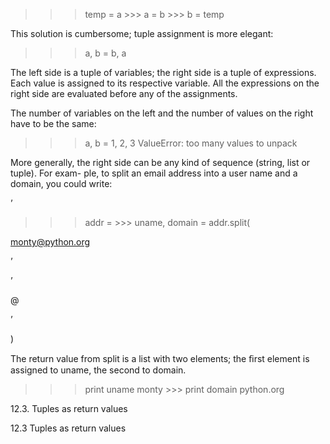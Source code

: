 >>> temp = a >>> a = b >>> b = temp

This solution is cumbersome; tuple assignment is more elegant:

>>> a, b = b, a

The left side is a tuple of variables; the right side is a tuple of expressions. Each value is assigned to its respective variable. All the expressions on the right side are evaluated before any of the assignments.

The number of variables on the left and the number of values on the right have to be the same:

>>> a, b = 1, 2, 3 ValueError: too many values to unpack

More generally, the right side can be any kind of sequence (string, list or tuple). For exam- ple, to split an email address into a user name and a domain, you could write:

’

>>> addr = >>> uname, domain = addr.split(

monty@python.org

’

’

@

’

)

The return value from split is a list with two elements; the ﬁrst element is assigned to uname, the second to domain.

>>> print uname monty >>> print domain python.org

12.3. Tuples as return values

12.3 Tuples as return values
